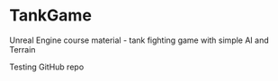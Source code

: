 # TankGame
Unreal Engine course material - tank fighting game with simple AI and Terrain

Testing GitHub repo
